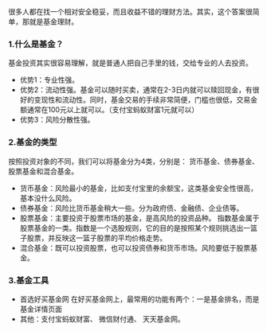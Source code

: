 很多人都在找一个相对安全稳妥，而且收益不错的理财方法。其实，这个答案很简单，那就是基金理财。
### 1.什么是基金？
基金投资其实很容易理解，就是普通人把自己手里的钱，交给专业的人去投资。
- 优势1：专业性强。
- 优势2：流动性强。基金可以随时买卖，通常在2-3日内就可以赎回现金，有很好的变现性和流动性。同时，基金交易的手续非常简便，门槛也很低，交易金额通常在100元以上就可以。（支付宝蚂蚁财富1元就可以）
- 优势3：风险分散性强。
### 2.基金的类型
按照投资对象的不同，我们可以将基金分为4类，分别是：
货币基金、债券基金、股票基金和混合基金。
- 货币基金：风险最小的基金，比如支付宝里的余额宝，这类基金安全性很高，基本没什么风险。
- 债券基金：风险比货币基金稍大一些。分为政府债、金融债、企业债等。
- 股票基金：主要投资于股票市场的基金，是高风险的投资品种。
     指数基金属于股票基金的一类。指数是一个选股规则，它的目的是按照某个规则挑选出一篮子股票，并反映这一篮子股票的平均价格走势。
- 混合基金：既可以投资股票，也可以投资债券和货币市场。风险要低于股票基金。
### 3.基金工具
- 首选好买基金网
在好买基金网上，最常用的功能有两个：一是基金排名，而是基金详情页面
- 其他：支付宝蚂蚁财富、 微信财付通、 天天基金网。
